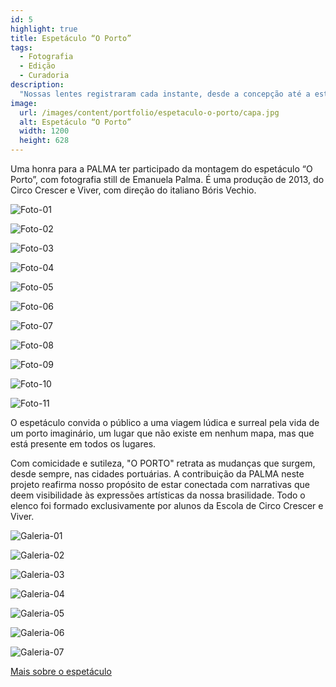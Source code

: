 ```yaml
---
id: 5
highlight: true
title: Espetáculo “O Porto”
tags:
  - Fotografia
  - Edição
  - Curadoria
description:
  "Nossas lentes registraram cada instante, desde a concepção até a estreia, dessa obra que traz a magia do teatro como convite à reflexão"
image:
  url: /images/content/portfolio/espetaculo-o-porto/capa.jpg
  alt: Espetáculo “O Porto”
  width: 1200
  height: 628
---
```

<Titulo/>

<Tags />

<IconeCompartilhar />

<ImagemPrincipal />

Uma honra para a PALMA ter participado da montagem do espetáculo “O Porto”,  com fotografia still de Emanuela Palma. É uma produção de 2013, do Circo Crescer e Viver, com direção do italiano Bóris Vechio.

<CarrosselTriplo>

  ![Foto-01](/images/content/portfolio/espetaculo-o-porto/carrossel-01.jpg)

  ![Foto-02](/images/content/portfolio/espetaculo-o-porto/carrossel-02.jpg)

  ![Foto-03](/images/content/portfolio/espetaculo-o-porto/carrossel-03.jpg)

  ![Foto-04](/images/content/portfolio/espetaculo-o-porto/carrossel-04.jpg)

  ![Foto-05](/images/content/portfolio/espetaculo-o-porto/carrossel-05.jpg)

  ![Foto-06](/images/content/portfolio/espetaculo-o-porto/carrossel-06.jpg)

  ![Foto-07](/images/content/portfolio/espetaculo-o-porto/carrossel-07.jpg)

  ![Foto-08](/images/content/portfolio/espetaculo-o-porto/carrossel-08.jpg)

  ![Foto-09](/images/content/portfolio/espetaculo-o-porto/carrossel-09.jpg)

  ![Foto-10](/images/content/portfolio/espetaculo-o-porto/carrossel-10.jpg)

  ![Foto-11](/images/content/portfolio/espetaculo-o-porto/carrossel-11.jpg)

</CarrosselTriplo>

O espetáculo convida o público a uma viagem lúdica e surreal pela vida de um porto imaginário, um lugar que não existe em nenhum mapa, mas que está presente em todos os lugares.

Com comicidade e sutileza, "O PORTO" retrata as mudanças que surgem, desde sempre, nas cidades portuárias. A contribuição da PALMA neste projeto reafirma nosso propósito de estar conectada com narrativas que deem visibilidade às expressões artísticas da nossa brasilidade. Todo o elenco foi formado exclusivamente por alunos da Escola de Circo Crescer e Viver.

<Galeria>

  ![Galeria-01](/images/content/portfolio/espetaculo-o-porto/galeria-01.jpg)

  ![Galeria-02](/images/content/portfolio/espetaculo-o-porto/galeria-02.jpg)

  ![Galeria-03](/images/content/portfolio/espetaculo-o-porto/galeria-03.jpg)

  ![Galeria-04](/images/content/portfolio/espetaculo-o-porto/galeria-04.jpg)

  ![Galeria-05](/images/content/portfolio/espetaculo-o-porto/galeria-05.jpg)

  ![Galeria-06](/images/content/portfolio/espetaculo-o-porto/galeria-06.jpg)

  ![Galeria-07](/images/content/portfolio/espetaculo-o-porto/galeria-07.jpg)

</Galeria>

[Mais sobre o espetáculo](https://circocrescereviver.org.br/porto/)

<BotaoCompartilhar />

<Espaco altura="40px" />
